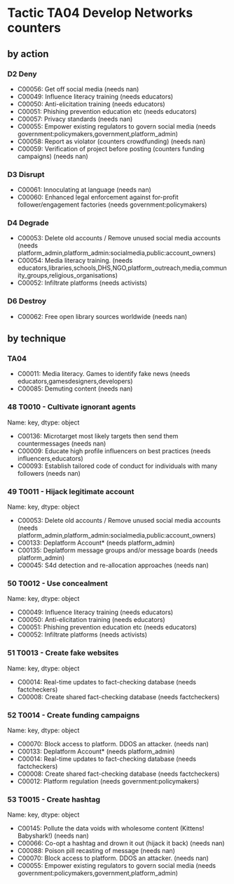 # Tactic TA04 Develop Networks counters

## by action


### D2 Deny
* C00056: Get off social media (needs nan)
* C00049: Influence literacy training (needs educators)
* C00050: Anti-elicitation training (needs educators)
* C00051: Phishing prevention education etc (needs educators)
* C00057: Privacy standards (needs nan)
* C00055: Empower existing regulators to govern social media (needs government:policymakers,government,platform_admin)
* C00058: Report as violator (counters crowdfunding) (needs nan)
* C00059: Verification of project before posting (counters funding campaigns) (needs nan)

### D3 Disrupt
* C00061: Innoculating at language (needs nan)
* C00060: Enhanced legal enforcement against for-profit follower/engagement factories (needs government:policymakers)

### D4 Degrade
* C00053: Delete old accounts / Remove unused social media accounts (needs platform_admin,platform_admin:socialmedia,public:account_owners)
* C00054: Media literacy training.  (needs educators,libraries,schools,DHS,NGO,platform_outreach,media,community_groups,religious_organisations)
* C00052: Infiltrate platforms (needs activists)

### D6 Destroy
* C00062: Free open library sources worldwide (needs nan)

## by technique


### TA04
* C00011: Media literacy. Games to identify fake news (needs educators,gamesdesigners,developers)
* C00085: Demuting content (needs nan)

### 48    T0010 - Cultivate ignorant agents
Name: key, dtype: object
* C00136: Microtarget most likely targets then send them countermessages (needs nan)
* C00009: Educate high profile influencers on best practices (needs influencers,educators)
* C00093: Establish tailored code of conduct for individuals with many followers (needs nan)

### 49    T0011 - Hijack legitimate account
Name: key, dtype: object
* C00053: Delete old accounts / Remove unused social media accounts (needs platform_admin,platform_admin:socialmedia,public:account_owners)
* C00133: Deplatform Account* (needs platform_admin)
* C00135: Deplatform message groups and/or message boards (needs platform_admin)
* C00045: S4d detection and re-allocation approaches (needs nan)

### 50    T0012 - Use concealment
Name: key, dtype: object
* C00049: Influence literacy training (needs educators)
* C00050: Anti-elicitation training (needs educators)
* C00051: Phishing prevention education etc (needs educators)
* C00052: Infiltrate platforms (needs activists)

### 51    T0013 - Create fake websites
Name: key, dtype: object
* C00014: Real-time updates to fact-checking database (needs factcheckers)
* C00008: Create shared fact-checking database (needs factcheckers)

### 52    T0014 - Create funding campaigns
Name: key, dtype: object
* C00070: Block access to platform. DDOS an attacker. (needs nan)
* C00133: Deplatform Account* (needs platform_admin)
* C00014: Real-time updates to fact-checking database (needs factcheckers)
* C00008: Create shared fact-checking database (needs factcheckers)
* C00012: Platform regulation (needs government:policymakers)

### 53    T0015 - Create hashtag
Name: key, dtype: object
* C00145: Pollute the data voids with wholesome content (Kittens! Babyshark!) (needs nan)
* C00066: Co-opt a hashtag and drown it out (hijack it back) (needs nan)
* C00088: Poison pill recasting of message (needs nan)
* C00070: Block access to platform. DDOS an attacker. (needs nan)
* C00055: Empower existing regulators to govern social media (needs government:policymakers,government,platform_admin)
